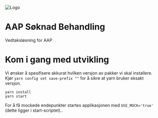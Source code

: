 ![Logo](logo.jpg)
# AAP Søknad Behandling
Vedtaksløsning for AAP

# Kom i gang med utvikling
Vi ønsker å spesifisere akkurat hvilken versjon av pakker vi skal installere. Kjør `yarn config set save-prefix ""` for
å sikre at yarn bruker eksakt versjon.
```
yarn install
yarn start
```
For å få mockede endepunkter startes applikasjonen med `USE_MOCK='true'` (dette ligger i start-scriptet)..
